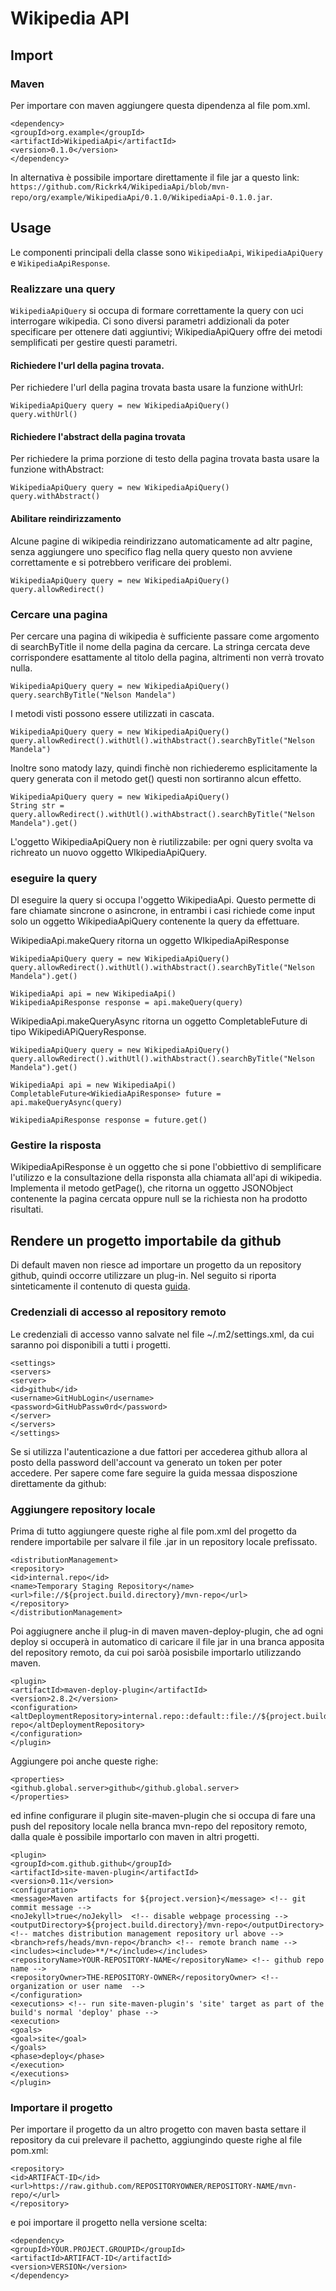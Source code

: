 # Wikipedia API
## Import
### Maven
Per importare con maven aggiungere questa dipendenza al file pom.xml.
```
<dependency>
<groupId>org.example</groupId>
<artifactId>WikipediaApi</artifactId>
<version>0.1.0</version>
</dependency>
```
In alternativa è possibile importare direttamente il file jar a questo link:
`https://github.com/Rickrk4/WikipediaApi/blob/mvn-repo/org/example/WikipediaApi/0.1.0/WikipediaApi-0.1.0.jar`.

## Usage
Le componenti principali della classe sono `WikipediaApi`, `WikipediaApiQuery` e `WikipediaApiResponse`.

### Realizzare una query
`WikipediaApiQuery` si occupa di formare correttamente la query con uci interrogare wikipedia.
Ci sono diversi parametri addizionali da poter specificare per ottenere dati aggiuntivi; WikipediaApiQuery offre dei metodi semplificati per gestire questi parametri.
#### Richiedere l'url della pagina trovata.
Per richiedere l'url della pagina trovata basta usare la funzione withUrl:
```
WikipediaApiQuery query = new WikipediaApiQuery()
query.withUrl()
```

#### Richiedere l'abstract della pagina trovata
Per richiedere la prima porzione di testo della pagina trovata basta usare la funzione withAbstract:
```
WikipediaApiQuery query = new WikipediaApiQuery()
query.withAbstract()
```

#### Abilitare reindirizzamento
Alcune pagine di wikipedia reindirizzano automaticamente ad altr pagine, senza aggiungere uno specifico flag nella query questo non avviene correttamente e si potrebbero verificare dei problemi.
```
WikipediaApiQuery query = new WikipediaApiQuery()
query.allowRedirect()
```

### Cercare una pagina
Per cercare una pagina di wikipedia è sufficiente passare come argomento di searchByTitle il nome della pagina da cercare. La stringa cercata deve corrispondere esattamente al titolo della pagina, altrimenti non verrà trovato nulla.
```
WikipediaApiQuery query = new WikipediaApiQuery()
query.searchByTitle("Nelson Mandela")
```
I metodi visti possono essere utilizzati in cascata.
```
WikipediaApiQuery query = new WikipediaApiQuery()
query.allowRedirect().withUtl().withAbstract().searchByTitle("Nelson Mandela")
```

Inoltre sono matody lazy, quindi finchè non richiederemo esplicitamente la query generata con il metodo get() questi non sortiranno alcun effetto.
```
WikipediaApiQuery query = new WikipediaApiQuery()
String str = query.allowRedirect().withUtl().withAbstract().searchByTitle("Nelson Mandela").get()
```

L'oggetto WikipediaApiQuery non è riutilizzabile: per ogni query svolta va richreato un nuovo oggetto WIkipediaApiQuery.

### eseguire la query
DI eseguire la query si occupa l'oggetto WikipediaApi. Questo permette di fare chiamate sincrone o asincrone, in entrambi i casi richiede come input solo un oggetto WikipediaApiQuery contenente la query da effettuare.

WikipediaApi.makeQuery ritorna un oggetto WIkipediaApiResponse
```
WikipediaApiQuery query = new WikipediaApiQuery()
query.allowRedirect().withUtl().withAbstract().searchByTitle("Nelson Mandela").get()

WikipediaApi api = new WikipediaApi()
WikipediaApiResponse response = api.makeQuery(query)
```

WikipediaApi.makeQueryAsync ritorna un oggetto CompletableFuture di tipo WikipediAPiQueryResponse.
```
WikipediaApiQuery query = new WikipediaApiQuery()
query.allowRedirect().withUtl().withAbstract().searchByTitle("Nelson Mandela").get()

WikipediaApi api = new WikipediaApi()
CompletableFuture<WikiediaApiResponse> future = api.makeQueryAsync(query)

WikipediaApiResponse response = future.get()
```

### Gestire la risposta
WikipediaApiResponse è un oggetto che si pone l'obbiettivo di semplificare l'utilizzo e la consultazione della risponsta alla chiamata all'api di wikipedia.
Implementa il metodo getPage(), che ritorna un oggetto JSONObject contenente la pagina cercata oppure null se la richiesta non ha prodotto risultati.

## Rendere un progetto importabile da github
Di default maven non riesce ad importare un progetto da un repository github, quindi occorre utilizzare un plug-in.
Nel seguito si riporta sinteticamente il contenuto di questa [guida](https://dev.to/iamthecarisma/hosting-a-maven-repository-on-github-site-maven-plugin-9ch).

### Credenziali di accesso al repository remoto
Le credenziali di accesso vanno salvate nel file ~/.m2/settings.xml, da cui saranno poi disponibili a tutti i progetti.
```
<settings>
<servers>
<server>
<id>github</id>
<username>GitHubLogin</username>
<password>GitHubPassw0rd</password>
</server>
</servers>
</settings>
```

Se si utilizza l'autenticazione a due fattori per accederea github allora al posto della password dell'account va generato un token per poter accedere. Per sapere come fare seguire la guida messaa  disposzione direttamente da github:

### Aggiungere repository locale
Prima di tutto aggiungere queste righe al file pom.xml del progetto da rendere importabile per salvare il file .jar in un repository locale prefissato.
```
<distributionManagement>
<repository>
<id>internal.repo</id>
<name>Temporary Staging Repository</name>
<url>file://${project.build.directory}/mvn-repo</url>
</repository>
</distributionManagement>
```

Poi aggiugnere anche il plug-in di maven maven-deploy-plugin, che ad ogni deploy si occuperà in automatico di caricare il file jar in una branca apposita del repository remoto, da cui poi saròà posisbile importarlo utilizzando maven.
```
<plugin>
<artifactId>maven-deploy-plugin</artifactId>
<version>2.8.2</version>
<configuration>
<altDeploymentRepository>internal.repo::default::file://${project.build.directory}/mvn-repo</altDeploymentRepository>
</configuration>
</plugin>
```
Aggiungere poi anche queste righe:
```
<properties>
<github.global.server>github</github.global.server>
</properties>
```

ed infine configurare il plugin site-maven-plugin che si occupa di fare una push del repository locale nella branca mvn-repo del repository remoto, dalla quale è possibile importarlo con maven in altri progetti.

```
<plugin>
<groupId>com.github.github</groupId>
<artifactId>site-maven-plugin</artifactId>
<version>0.11</version>
<configuration>
<message>Maven artifacts for ${project.version}</message> <!-- git commit message -->
<noJekyll>true</noJekyll>  <!-- disable webpage processing -->
<outputDirectory>${project.build.directory}/mvn-repo</outputDirectory> <!-- matches distribution management repository url above -->
<branch>refs/heads/mvn-repo</branch> <!-- remote branch name -->
<includes><include>**/*</include></includes>
<repositoryName>YOUR-REPOSITORY-NAME</repositoryName> <!-- github repo name -->
<repositoryOwner>THE-REPOSITORY-OWNER</repositoryOwner> <!-- organization or user name  -->
</configuration>
<executions> <!-- run site-maven-plugin's 'site' target as part of the build's normal 'deploy' phase -->
<execution>
<goals>
<goal>site</goal>
</goals>
<phase>deploy</phase>
</execution>
</executions>
</plugin>
```

### Importare il progetto
Per importare il progetto da un altro progetto con maven basta settare il repository da cui prelevare il pachetto, aggiungindo queste righe al file pom.xml:
```
<repository>
<id>ARTIFACT-ID</id>
<url>https://raw.github.com/REPOSITORYOWNER/REPOSITORY-NAME/mvn-repo/</url>
</repository>
```

e poi importare il progetto nella versione scelta:
```
<dependency>
<groupId>YOUR.PROJECT.GROUPID</groupId>
<artifactId>ARTIFACT-ID</artifactId>
<version>VERSION</version>
</dependency>
```